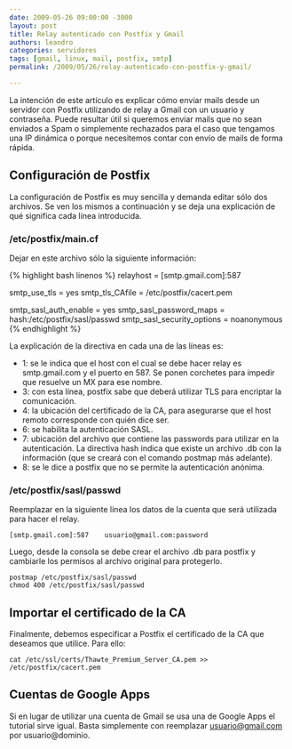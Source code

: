 ```yaml
---
date: 2009-05-26 09:00:00 -3000
layout: post
title: Relay autenticado con Postfix y Gmail
authors: leandro
categories: servidores
tags: [gmail, linux, mail, postfix, smtp]
permalink: /2009/05/26/relay-autenticado-con-postfix-y-gmail/

---
```


La intención de este artículo es explicar cómo enviar mails desde un servidor
con Postfix utilizando de relay a Gmail con un usuario y contraseña. Puede
resultar útil si queremos enviar mails que no sean enviados a Spam o simplemente
rechazados para el caso que tengamos una IP dinámica o porque necesitemos
contar con envío de mails de forma rápida. <!-- more -->

## Configuración de Postfix

La configuración de Postfix es muy sencilla y demanda editar sólo dos archivos.
Se ven los mismos a continuación y se deja una explicación de qué significa cada
línea introducida.

### /etc/postfix/main.cf

Dejar en este archivo sólo la siguiente información:

{% highlight bash linenos %}
relayhost = [smtp.gmail.com]:587

smtp_use_tls = yes
smtp_tls_CAfile = /etc/postfix/cacert.pem

smtp_sasl_auth_enable = yes
smtp_sasl_password_maps = hash:/etc/postfix/sasl/passwd
smtp_sasl_security_options = noanonymous
{% endhighlight %}

La explicación de la directiva en cada una de las líneas es:

* 1: se le indica que el host con el cual se debe hacer relay es
smtp.gmail.com y el puerto en 587. Se ponen corchetes para impedir que resuelve
un MX para ese nombre.
* 3: con esta línea, postfix sabe que deberá utilizar TLS para encriptar la
comunicación.
* 4: la ubicación del certificado de la CA, para asegurarse que el host
remoto corresponde con quién dice ser.
* 6: se habilita la autenticación SASL.
* 7: ubicación del archivo que contiene las passwords para utilizar en la
autenticación. La directiva hash indica que existe un archivo .db con la
información (que se creará con el comando postmap más adelante).
* 8: se le dice a postfix que no se permite la autenticación anónima.

### /etc/postfix/sasl/passwd

Reemplazar en la siguiente línea los datos de la cuenta que será utilizada para
hacer el relay.

```
[smtp.gmail.com]:587    usuario@gmail.com:password
```

Luego, desde la consola se debe crear el archivo .db para postfix y cambiarle
los permisos al archivo original para protegerlo.

```
postmap /etc/postfix/sasl/passwd
chmod 400 /etc/postfix/sasl/passwd
```

## Importar el certificado de la CA

Finalmente, debemos especificar a Postfix el certificado de la CA que deseamos
que utilice. Para ello:

```
cat /etc/ssl/certs/Thawte_Premium_Server_CA.pem >> /etc/postfix/cacert.pem
```

## Cuentas de Google Apps

Si en lugar de utilizar una cuenta de Gmail se usa una de Google Apps el
tutorial sirve igual. Basta simplemente con reemplazar usuario@gmail.com por
usuario@dominio.
